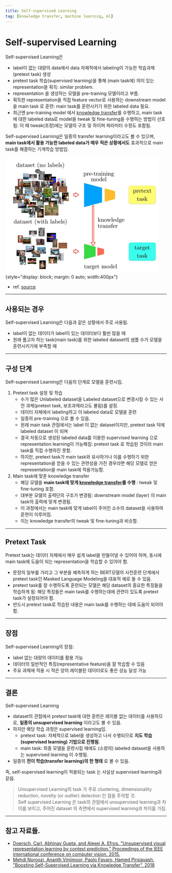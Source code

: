```yaml
---
title: Self-supervised Learning
tag: [knowledge transfer, machine learning, ml]
---
```


# Self-supervised Learning

Self-supervised Learning은 

- label이 없는 대량의 data에서 data 자체적에서 labeling이 가능한 학습과제(pretext task) 생성
- pretext task 학습(supervised learning)을 통해 (main task에) 의미 있는 representation을 획득: similar problem.
- representation 을 생성하는 모델을 pre-training 모델이라고 부름.
- 획득한 representation을 직접 feature vector로 사용하는 downstream model을 main task 로 훈련: main task를 훈련시키기 위한 labeled data 필요.
- 최근엔 pre-training model 에서 [knowledge transfer](../ch11_training/knowledge_transfer.md)를 수행하고, main task 에 대한 labeled data로 model을 tweak 및 fine-tuning을 수행하는 방법이 선호됨: 이 때 tweak(조정)에는 모델의 구조 및 하이퍼 파라미터 수정도 포함됨. 

Self-supervised Learning은 일종의 transfer learning이라고도 볼 수 있으며, **main task에서 활용 가능한 labeled data가 매우 적은 상황에서도** 효과적으로 main task를 해결하는 기계학습 방법임.

![](./img/self_supervised_learning.png){style="display: block; margin: 0 auto; width:400px"}

* ref. [source](https://openaccess.thecvf.com/content_cvpr_2018/papers/Noroozi_Boosting_Self-Supervised_Learning_CVPR_2018_paper.pdf)

---

## 사용되는 경우

Self-supervised Learning은 다음과 같은 상황에서 주로 사용됨.

* label이 없는 데이터가 label이 있는 데이터보다 훨씬 많을 때
* 원래 풀고자 하는 task(main task)를 위한 labeled dataset의 샘플 수가 모델을 훈련시키기에 부족할 때

---

## 구성 단계

Self-supervised Learning은 다음의 단계로 모델을 훈련시킴.

1. Pretext task 설정 및 학습
    * 수가 많은 Unlabeled dataset을 Labeled dataset으로 변경시킬 수 있는 사전 과제(pretext task, 보조과제라고도 불림)를 설정.
    * 데이터 자체에서 labeling하고 이 labeled data로 모델을 훈련
    * 일종의 pre-training 으로 볼 수 있음.
    * 원래 main task 관점에서는 label 이 없는 dataset이지만, pretext task 덕에 labeled dataset 이 되며
    * 결국 자동으로 생성된 labeled data를 이용한 supervised learning 으로 representation learning이 가능해짐: pretext task 로 학습된 것이라 main task를 직접 수행하진 못함.
    * 하지만, pretext task가 main task와 유사하거나 이를 수행하기 위한 representation을 얻을 수 있는 관련성을 가진 경우라면 해당 모델로 얻은 representation을 main task에 적용가능함.
2. Main task에 맞춘 knowledge transfer
    * 해당 모델을 **main task에 맞게 [knowledge transfer](../ch11_training/knowledge_transfer.md)를 수행** : tweak 및 fine-tuning 포함. 
    * 대부분 모델의 출력단의 구조가 변경됨: downstream model (layer) 이 main task의 출력에 맞게 변경됨.
    * 이 과정에서는 main task에 맞게 label이 주어진 소수의 dataset을 사용하여 훈련이 이루어짐.
    * 이는 knowledge transfer의 tweak 및 fine-tuning과 비슷함.

---

## Pretext Task    

Pretext task는 데이터 자체에서 매우 쉽게 label을 만들어낼 수 있어야 하며, 동시에 main task에 도움이 되는 representation을 학습할 수 있어야 함.

* 문장의 일부를 가리고 그 부분을 예측하게 하는 BERT모델의 사전훈련 단계에서 pretext task인 Masked Language Modeling을 대표적 예로 들 수 있음. 
* pretext task를 잘 수행하도록 훈련되는 모델은 해당 dataset의 중요한 특징들을 학습하게 됨: 해당 특징들은 main task를 수행하는데에 관련이 있도록 pretext task가 설정되어야 함.
* 반드시 pretext task로 학습된 내용은 main task를 수행하는 데에 도움이 되어야 함.

---

## 장점

Self-supervised Learning의 장점:

* label 없는 대량의 데이터를 활용 가능
* 데이터의 일반적인 특징(representative feature)을 잘 학습할 수 있음
* 주요 과제에 적용 시 적은 양의 레이블된 데이터로도 좋은 성능 달성 가능

---

## 결론

Self-supervised Learning 

* dataset의 관점에서 pretext task에 대한 훈련은 레이블 없는 데이터를 사용하므로, **일종의 unsupervised learning** 이라고도 볼 수 있음.
* 하지만 해당 학습 과정은 supervised learning임.
    * pretext task: 자체적으로 label을 생성하고 나서 수행되므로 **지도 학습(supervised learning) 기법으로 진행됨**.  
    * main task: 최종 모델을 훈련시킬 때에도 (소량의) labeled dataset을 사용하는 supervised learning 이 수행됨.
* 일종의 **전이 학습(transfer learning)의 한 형태** 로 볼 수 있음.​​​​​​​​​​​​​​​​

즉, self-supervised learning이 적용되는 task 는 사실상 supervised learning과 같음.

> Unsupervised Learning의 task 가 주로 clustering, dimensionality reduction, novelty (or outlier) detection 인 점을 주의할 것.  
> Self supervised Learning 은 task의 관점에서 unsupervised learning과 차이를 보이고, 주어진 dataset 의 측면에서 supervised learning과 차이를 가짐.  

---

## 참고 자료들.

* [Doersch, Carl, Abhinav Gupta, and Alexei A. Efros. "Unsupervised visual representation learning by context prediction." Proceedings of the IEEE international conference on computer vision. 2015.](https://arxiv.org/abs/1505.05192)
* [Mehdi Noroozi, Ananth Vinjimoor, Paolo Favaro, Hamed Pirsiavash. "Boosting Self-Supervised Learning via Knowledge Transfer". 2018](https://arxiv.org/abs/1805.00385)
